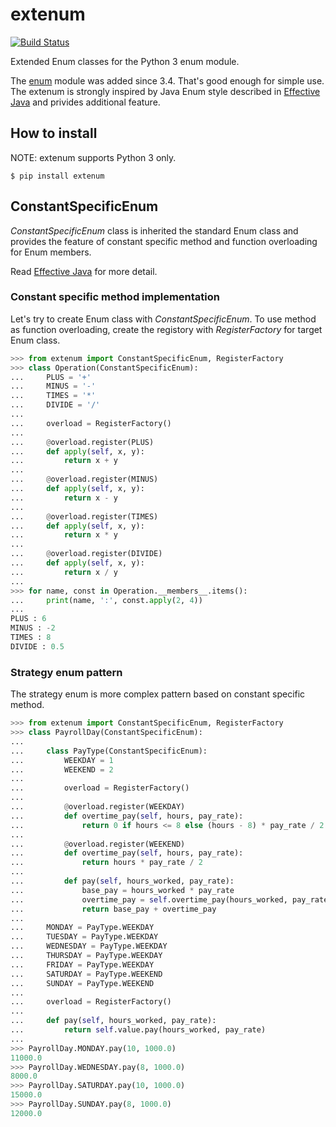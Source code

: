 # extenum

[![Build Status](https://travis-ci.org/t2y/extenum.svg?branch=master)](https://travis-ci.org/t2y/extenum/)

Extended Enum classes for the Python 3 enum module.

The [enum](https://docs.python.org/3/library/enum.html) module was added
since 3.4. That's good enough for simple use.
The extenum is strongly inspired by Java Enum style described in
[Effective Java](http://en.wikipedia.org/wiki/Joshua_Bloch#Effective_Java)
and privides additional feature.


## How to install

NOTE: extenum supports Python 3 only.

    $ pip install extenum


## ConstantSpecificEnum

*ConstantSpecificEnum* class is inherited the standard Enum class and
provides the feature of constant specific method and function overloading
for Enum members.

Read [Effective Java](http://en.wikipedia.org/wiki/Joshua_Bloch#Effective_Java)
for more detail.


### Constant specific method implementation

Let's try to create Enum class with *ConstantSpecificEnum*.
To use method as function overloading, create the registory
with *RegisterFactory* for target Enum class.

```python
>>> from extenum import ConstantSpecificEnum, RegisterFactory
>>> class Operation(ConstantSpecificEnum):
...     PLUS = '+'
...     MINUS = '-'
...     TIMES = '*'
...     DIVIDE = '/'
...
...     overload = RegisterFactory()
...
...     @overload.register(PLUS)
...     def apply(self, x, y):
...         return x + y
...
...     @overload.register(MINUS)
...     def apply(self, x, y):
...         return x - y
...
...     @overload.register(TIMES)
...     def apply(self, x, y):
...         return x * y
...
...     @overload.register(DIVIDE)
...     def apply(self, x, y):
...         return x / y
...
>>> for name, const in Operation.__members__.items():
...     print(name, ':', const.apply(2, 4))
...
PLUS : 6
MINUS : -2
TIMES : 8
DIVIDE : 0.5

```


### Strategy enum pattern

The strategy enum is more complex pattern based on constant specific method.

```python
>>> from extenum import ConstantSpecificEnum, RegisterFactory
>>> class PayrollDay(ConstantSpecificEnum):
...
...     class PayType(ConstantSpecificEnum):
...         WEEKDAY = 1
...         WEEKEND = 2
...
...         overload = RegisterFactory()
...
...         @overload.register(WEEKDAY)
...         def overtime_pay(self, hours, pay_rate):
...             return 0 if hours <= 8 else (hours - 8) * pay_rate / 2
...
...         @overload.register(WEEKEND)
...         def overtime_pay(self, hours, pay_rate):
...             return hours * pay_rate / 2
...
...         def pay(self, hours_worked, pay_rate):
...             base_pay = hours_worked * pay_rate
...             overtime_pay = self.overtime_pay(hours_worked, pay_rate)
...             return base_pay + overtime_pay
...
...     MONDAY = PayType.WEEKDAY
...     TUESDAY = PayType.WEEKDAY
...     WEDNESDAY = PayType.WEEKDAY
...     THURSDAY = PayType.WEEKDAY
...     FRIDAY = PayType.WEEKDAY
...     SATURDAY = PayType.WEEKEND
...     SUNDAY = PayType.WEEKEND
...
...     overload = RegisterFactory()
...
...     def pay(self, hours_worked, pay_rate):
...         return self.value.pay(hours_worked, pay_rate)
...
>>> PayrollDay.MONDAY.pay(10, 1000.0)
11000.0
>>> PayrollDay.WEDNESDAY.pay(8, 1000.0)
8000.0
>>> PayrollDay.SATURDAY.pay(10, 1000.0)
15000.0
>>> PayrollDay.SUNDAY.pay(8, 1000.0)
12000.0

```
